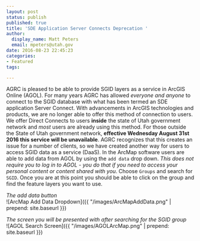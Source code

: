 ```yaml
---
layout: post
status: publish
published: true
title: 'SDE Application Server Connects Deprecation '
author:
  display_name: Matt Peters
  email: mpeters@utah.gov
date: 2016-08-23 22:45:23
categories:
- Featured
tags:

---
```


AGRC is pleased to be able to provide SGID layers as a service in ArcGIS Online (AGOL). For many years AGRC has allowed _everyone and anyone_ to connect to the SGID database with what has been termed an SDE application Server Connect. With advancements in ArcGIS technologies and products, we are no longer able to offer this method of connection to users. We offer Direct Connects to users **inside** the state of Utah government network and _most_ users are already using this method. For those outside the State of Utah government network, **effective Wednesday August 31st 2016 this service will be unavailable**. AGRC recognizes that this creates an issue for a number of clients, so we have created another way for users to access SGID data as a service (DaaS). In the ArcMap software users are able to add data from AGOL by using the `add data` drop down. _This does not require you to log in to AGOL - you do that if you need to access your personal content or content shared with you_. Choose `Groups` and search for `SGID`. Once you are at this point you should be able to click on the group and find the feature layers you want to use.


_The add data button_  
![ArcMap Add Data Dropdown]({{ "/images/ArcMapAddData.png" | prepend: site.baseurl }})

_The screen you will be presented with after searching for the SGID group_  
![AGOL Search Screen]({{ "/images/AGOLArcMap.png" | prepend: site.baseurl }})
